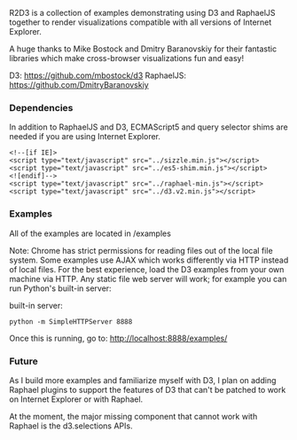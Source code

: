 R2D3 is a collection of examples demonstrating using D3 and RaphaelJS together to render visualizations
compatible with all versions of Internet Explorer.

A huge thanks to Mike Bostock and Dmitry Baranovskiy for their fantastic
libraries which make cross-browser visualizations fun and easy!

D3: https://github.com/mbostock/d3
RaphaelJS: https://github.com/DmitryBaranovskiy

### Dependencies ###

In addition to RaphaelJS and D3, ECMAScript5 and query selector shims
are needed if you are using Internet Explorer. 

    <!--[if IE]>
    <script type="text/javascript" src="../sizzle.min.js"></script>
    <script type="text/javascript" src="../es5-shim.min.js"></script>
    <![endif]-->
    <script type="text/javascript" src="../raphael-min.js"></script>
    <script type="text/javascript" src="../d3.v2.min.js"></script>


### Examples ###

All of the examples are located in /examples

Note: Chrome has strict permissions for reading files out of the local file
system. Some examples use AJAX which works differently via HTTP instead of local
files. For the best experience, load the D3 examples from your own machine via
HTTP. Any static file web server will work; for example you can run Python's
built-in server:

built-in server:

    python -m SimpleHTTPServer 8888

Once this is running, go to: <http://localhost:8888/examples/>

### Future ###

As I build more examples and familiarize myself with D3, I plan on
adding Raphael plugins to support the features of D3 that can't be
patched to work on Internet Explorer or with Raphael.

At the moment, the major missing component that cannot work with Raphael
is the d3.selections APIs.
